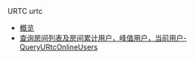 <div class="sidebar_title icon__urtc"> URTC urtc</div>

* [概览](api/pathx-api/overview)
* [查询房间列表及房间累计用户，峰值用户，当前用户-QueryURtcOnlineUsers](api/urtc-api/query_u_rtc_online_users)
